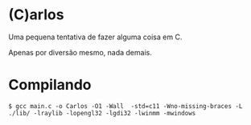 (C)arlos
=============

Uma pequena tentativa de fazer alguma coisa em C.

Apenas por diversão mesmo, nada demais.

Compilando
=============

```
$ gcc main.c -o Carlos -O1 -Wall  -std=c11 -Wno-missing-braces -L ./lib/ -lraylib -lopengl32 -lgdi32 -lwinmm -mwindows
```
